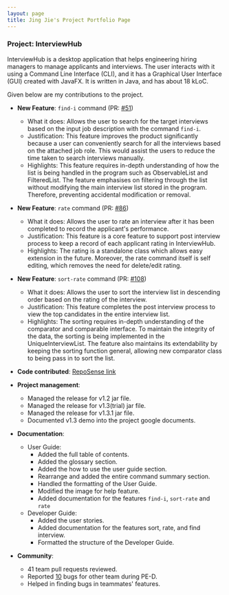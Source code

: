 ```yaml
---
layout: page
title: Jing Jie's Project Portfolio Page
---
```


### Project: InterviewHub

InterviewHub is a desktop application that helps engineering hiring managers to manage applicants and interviews. The user interacts with it using a Command Line Interface (CLI), and it has a Graphical User Interface (GUI) created with JavaFX. It is written in Java, and has about 18 kLoC.

Given below are my contributions to the project.

* **New Feature**: `find-i` command (PR: [#51](https://github.com/AY2324S1-CS2103T-T11-2/tp/pull/51))
  * What it does: Allows the user to search for the target interviews based on the input job description with the command `find-i`.
  * Justification: This feature improves the product significantly because a user can conveniently search for all the interviews based on the attached job role. This would assist the users to reduce the time taken to search interviews manually.
  * Highlights: This feature requires in-depth understanding of how the list is being handled in the program such as ObservableList and FilteredList. The feature emphasises on filtering through the list without modifying the main interview list stored in the program. Therefore, preventing accidental modification or removal.

* **New Feature**: `rate` command (PR: [#86](https://github.com/AY2324S1-CS2103T-T11-2/tp/pull/86))
  * What it does: Allows the user to rate an interview after it has been completed to record the applicant's performance.
  * Justification: This feature is a core feature to support post interview process to keep a record of each applicant rating in InterviewHub.
  * Highlights: The rating is a standalone class which allows easy extension in the future. Moreover, the rate command itself is self editing, which removes the need for delete/edit rating.

* **New Feature**: `sort-rate` command (PR: [#108](https://github.com/AY2324S1-CS2103T-T11-2/tp/pull/108))
  * What it does: Allows the user to sort the interview list in descending order based on the rating of the interview.
  * Justification: This feature completes the post interview process to view the top candidates in the entire interview list.
  * Highlights: The sorting requires in-depth understanding of the comparator and comparable interface. To maintain the integrity of the data, the sorting is being implemented in the UniqueInterviewList. The feature also maintains its extendability by keeping the sorting function general, allowing new comparator class to being pass in to sort the list.

* **Code contributed**: [RepoSense link](https://nus-cs2103-ay2324s1.github.io/tp-dashboard/?search=jonyxzx&breakdown=true)

* **Project management**:
  * Managed the release for v1.2 jar file.
  * Managed the release for v1.3(trial) jar file.
  * Managed the release for v1.3.1 jar file.
  * Documented v1.3 demo into the project google documents.

* **Documentation**:
  * User Guide:
    * Added the full table of contents.
    * Added the glossary section.
    * Added the how to use the user guide section.
    * Rearrange and added the entire command summary section.
    * Handled the formatting of the User Guide.
    * Modified the image for help feature.
    * Added documentation for the features `find-i`, `sort-rate` and `rate`
  * Developer Guide:
    * Added the user stories.
    * Added documentation for the features sort, rate, and find interview.
    * Formatted the structure of the Developer Guide.

* **Community**:
  * 41 team pull requests reviewed.
  * Reported [10](https://github.com/Jonyxzx/ped/issues) bugs for other team during PE-D.
  * Helped in finding bugs in teammates' features.
